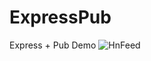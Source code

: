 # ExpressPub
Express + Pub Demo
![HnFeed](https://github.com/user-attachments/assets/6669972a-b2d3-47f0-8d34-ad99af7ca93b)

